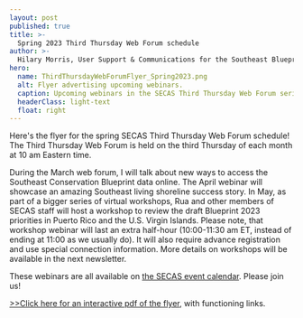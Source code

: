 ```yaml
---
layout: post
published: true
title: >-
  Spring 2023 Third Thursday Web Forum schedule
author: >-
  Hilary Morris, User Support & Communications for the Southeast Blueprint
hero:
  name: ThirdThursdayWebForumFlyer_Spring2023.png
  alt: Flyer advertising upcoming webinars.
  caption: Upcoming webinars in the SECAS Third Thursday Web Forum series.
  headerClass: light-text
  float: right
---
```

Here's the flyer for the spring SECAS Third Thursday Web Forum schedule! The Third Thursday Web Forum is held on the third Thursday of each month at 10 am Eastern time. 

During the March web forum, I will talk about new ways to access the Southeast Conservation Blueprint data online. The April webinar will showcase an amazing Southeast living shoreline success story. In May, as part of a bigger series of virtual workshops, Rua and other members of SECAS staff will host a workshop to review the draft Blueprint 2023 priorities in Puerto Rico and the U.S. Virgin Islands. Please note, that workshop webinar will last an extra half-hour (10:00-11:30 am ET, instead of ending at 11:00 as we usually do). It will also require advance registration and use special connection information. More details on workshops will be available in the next newsletter.<!--more-->

These webinars are all available on [the SECAS event calendar](https://secassoutheast.org/events). Please join us! 

<a href="http://secassoutheast.org/pdf/ThirdThursdayWebForumFlyer_Spring2023">>>Click here for an interactive pdf of the flyer</a>, with functioning links.
